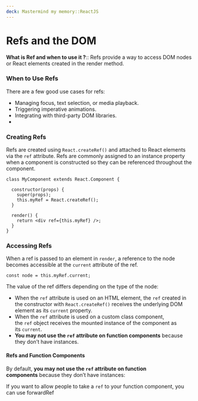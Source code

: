 ```yaml
---
deck: Mastermind my memory::ReactJS
---
```


# Refs and the DOM

<!-- basicblock-start oid="Obs43JCyLJYRMR2z6tXEG2Zs" -->
**What is Ref and when to use it ?**::
Refs provide a way to access DOM nodes or React elements created in the render method.

### When to Use Refs

There are a few good use cases for refs:

-   Managing focus, text selection, or media playback.
-   Triggering imperative animations.
-   Integrating with third-party DOM libraries.
- <!-- basicblock-end -->

### Creating Refs

Refs are created using `React.createRef()` and attached to React elements via the `ref` attribute. Refs are commonly assigned to an instance property when a component is constructed so they can be referenced throughout the component.

```
class MyComponent extends React.Component {

  constructor(props) {
    super(props);
    this.myRef = React.createRef();  
  }
  
  render() {
    return <div ref={this.myRef} />;  
  }
}
```

### Accessing Refs

When a ref is passed to an element in `render`, a reference to the node becomes accessible at the `current` attribute of the ref.

```
const node = this.myRef.current;
```

The value of the ref differs depending on the type of the node:

-   When the `ref` attribute is used on an HTML element, the `ref` created in the constructor with `React.createRef()` receives the underlying DOM element as its `current` property.
-   When the `ref` attribute is used on a custom class component, the `ref` object receives the mounted instance of the component as its `current`.
-   **You may not use the `ref` attribute on function components** because they don’t have instances.

#### Refs and Function Components

By default, **you may not use the `ref` attribute on function components** because they don’t have instances:

If you want to allow people to take a `ref` to your function component, you can use forwardRef